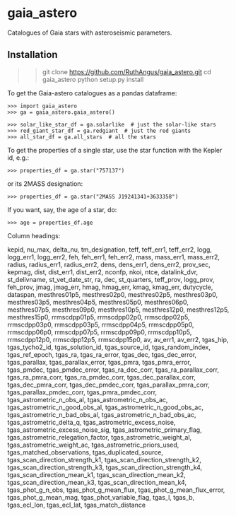 # gaia_astero
Catalogues of Gaia stars with asteroseismic parameters.

Installation
------------

>> git clone https://github.com/RuthAngus/gaia_astero.git
>> cd gaia_astero
>> python setup.py install

To get the Gaia-astero catalogues as a pandas dataframe:

    >>> import gaia_astero
    >>> ga = gaia_astero.gaia_astero()

    >>> solar_like_star_df = ga.solarlike  # just the solar-like stars
    >>> red_giant_star_df = ga.redgiant  # just the red giants
    >>> all_star_df = ga.all_stars  # all the stars

To get the properties of a single star, use the star function with the Kepler
id, e.g.:

    >>> properties_df = ga.star("757137")

or its 2MASS designation:

    >>> properties_df = ga.star("2MASS J19241341+3633358")

If you want, say, the age of a star, do:

    >>> age = properties_df.age

Column headings:

kepid, nu_max, delta_nu, tm_designation, teff, teff_err1, teff_err2, logg,
logg_err1, logg_err2, feh, feh_err1, feh_err2, mass, mass_err1, mass_err2,
radius, radius_err1, radius_err2, dens, dens_err1, dens_err2, prov_sec,
kepmag, dist, dist_err1, dist_err2, nconfp, nkoi, ntce, datalink_dvr,
st_delivname, st_vet_date_str, ra, dec, st_quarters, teff_prov, logg_prov,
feh_prov, jmag, jmag_err, hmag, hmag_err, kmag, kmag_err, dutycycle, dataspan,
mesthres01p5, mesthres02p0, mesthres02p5, mesthres03p0, mesthres03p5,
mesthres04p5, mesthres05p0, mesthres06p0, mesthres07p5, mesthres09p0,
mesthres10p5, mesthres12p0, mesthres12p5, mesthres15p0, rrmscdpp01p5,
rrmscdpp02p0, rrmscdpp02p5, rrmscdpp03p0, rrmscdpp03p5, rrmscdpp04p5,
rrmscdpp05p0, rrmscdpp06p0, rrmscdpp07p5, rrmscdpp09p0, rrmscdpp10p5,
rrmscdpp12p0, rrmscdpp12p5, rrmscdpp15p0, av, av_err1, av_err2, tgas_hip,
tgas_tycho2_id, tgas_solution_id, tgas_source_id, tgas_random_index,
tgas_ref_epoch, tgas_ra, tgas_ra_error, tgas_dec, tgas_dec_error,
tgas_parallax, tgas_parallax_error, tgas_pmra, tgas_pmra_error, tgas_pmdec,
tgas_pmdec_error, tgas_ra_dec_corr, tgas_ra_parallax_corr, tgas_ra_pmra_corr,
tgas_ra_pmdec_corr, tgas_dec_parallax_corr, tgas_dec_pmra_corr,
tgas_dec_pmdec_corr, tgas_parallax_pmra_corr, tgas_parallax_pmdec_corr,
tgas_pmra_pmdec_corr, tgas_astrometric_n_obs_al, tgas_astrometric_n_obs_ac,
tgas_astrometric_n_good_obs_al, tgas_astrometric_n_good_obs_ac,
tgas_astrometric_n_bad_obs_al, tgas_astrometric_n_bad_obs_ac,
tgas_astrometric_delta_q, tgas_astrometric_excess_noise,
tgas_astrometric_excess_noise_sig, tgas_astrometric_primary_flag,
tgas_astrometric_relegation_factor, tgas_astrometric_weight_al,
tgas_astrometric_weight_ac, tgas_astrometric_priors_used,
tgas_matched_observations, tgas_duplicated_source,
tgas_scan_direction_strength_k1, tgas_scan_direction_strength_k2,
tgas_scan_direction_strength_k3, tgas_scan_direction_strength_k4,
tgas_scan_direction_mean_k1, tgas_scan_direction_mean_k2,
tgas_scan_direction_mean_k3, tgas_scan_direction_mean_k4,
tgas_phot_g_n_obs, tgas_phot_g_mean_flux, tgas_phot_g_mean_flux_error,
tgas_phot_g_mean_mag, tgas_phot_variable_flag, tgas_l, tgas_b, tgas_ecl_lon,
tgas_ecl_lat, tgas_match_distance
